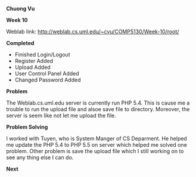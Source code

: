 **Chuong Vu**

**Week 10**


Weblab link: http://weblab.cs.uml.edu/~cvu/COMP5130/Week-10/root/


**Completed**

- Finished Login/Logout
- Register Added
- Upload Added
- User Control Panel Added
- Changed Password Added

**Problem**

The Weblab.cs.uml.edu server is currently run PHP 5.4. This is cause me a trouble to run the upload file and alsoe save file to directory. Moreover, the server is seem like not let me upload the file.

**Problem Solving**

I worked with Tuyen, who is System Manger of CS Deparment. He helped me update the PHP 5.4 to PHP 5.5 on server which helped me solved one problem. Other problem is save the upload file which I still working on to see any thing else I can do.

**Next**


